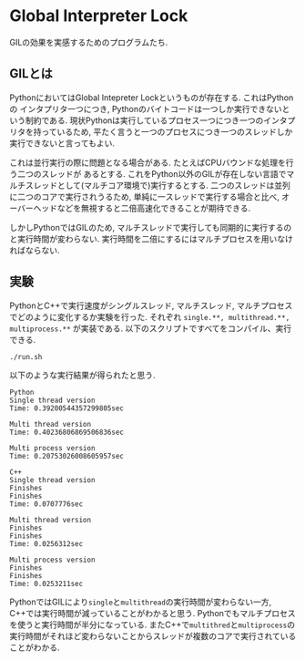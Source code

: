# Global Interpreter Lock

GILの効果を実感するためのプログラムたち. 

## GILとは
PythonにおいてはGlobal Intepreter Lockというものが存在する. これはPythonの
インタプリタ一つにつき, Pythonのバイトコードは一つしか実行できないという制約である. 
現状Pythonは実行しているプロセス一つにつき一つのインタプリタを持っているため, 
平たく言うと一つのプロセスにつき一つのスレッドしか実行できないと言ってもよい. 

これは並行実行の際に問題となる場合がある. たとえばCPUバウンドな処理を行う二つのスレッドが
あるとする. これをPython以外のGILが存在しない言語でマルチスレッドとして(マルチコア環境で)実行するとする. 二つのスレッドは並列に二つのコアで実行されうるため, 単純に一スレッドで実行する場合と比べ, オーバーヘッドなどを無視すると二倍高速化できることが期待できる.

しかしPythonではGILのため, マルチスレッドで実行しても同期的に実行するのと実行時間が変わらない. 実行時間を二倍にするにはマルチプロセスを用いなければならない. 

## 実験

PythonとC++で実行速度がシングルスレッド, マルチスレッド, マルチプロセスでどのように変化するか実験を行った. それぞれ `single.**, multithread.**, multiprocess.**` が実装である. 以下のスクリプトですべてをコンパイル、実行できる. 

```
./run.sh
```

以下のような実行結果が得られたと思う.

```
Python
Single thread version
Time: 0.39200544357299805sec

Multi thread version
Time: 0.40236806869506836sec

Multi process version
Time: 0.20753026008605957sec

C++
Single thread version
Finishes
Finishes
Time: 0.0707776sec

Multi thread version
Finishes
Finishes
Time: 0.0256312sec

Multi process version
Finishes
Finishes
Time: 0.0253211sec

```

PythonではGILにより`single`と`multithread`の実行時間が変わらない一方, C++では実行時間が減っていることがわかると思う. Pythonでもマルチプロセスを使うと実行時間が半分になっている. またC++で`multithred`と`multiprocess`の実行時間がそれほど変わらないことからスレッドが複数のコアで実行されていることがわかる.